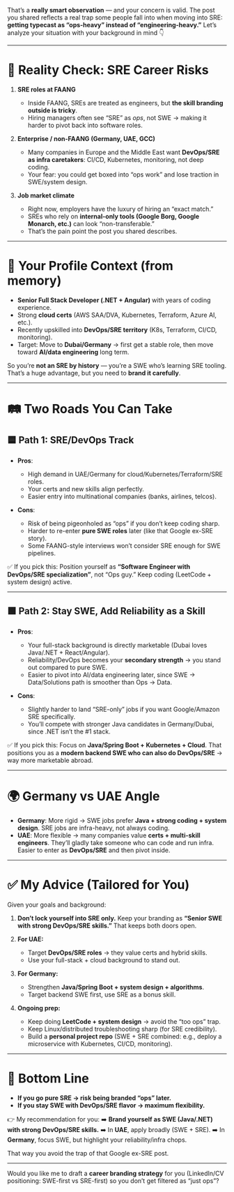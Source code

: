 That’s a **really smart observation** — and your concern is valid. The post you shared reflects a real trap some people fall into when moving into SRE: **getting typecast as “ops-heavy” instead of “engineering-heavy.”** Let’s analyze your situation with your background in mind 👇

---

# 🔎 Reality Check: SRE Career Risks

1. **SRE roles at FAANG**

   - Inside FAANG, SREs are treated as engineers, but **the skill branding outside is tricky**.
   - Hiring managers often see “SRE” as _ops_, not SWE → making it harder to pivot back into software roles.

2. **Enterprise / non-FAANG (Germany, UAE, GCC)**

   - Many companies in Europe and the Middle East want **DevOps/SRE as infra caretakers**: CI/CD, Kubernetes, monitoring, not deep coding.
   - Your fear: you could get boxed into “ops work” and lose traction in SWE/system design.

3. **Job market climate**

   - Right now, employers have the luxury of hiring an “exact match.”
   - SREs who rely on **internal-only tools (Google Borg, Google Monarch, etc.)** can look “non-transferable.”
   - That’s the pain point the post you shared describes.

---

# 👤 Your Profile Context (from memory)

- **Senior Full Stack Developer (.NET + Angular)** with years of coding experience.
- Strong **cloud certs** (AWS SAA/DVA, Kubernetes, Terraform, Azure AI, etc.).
- Recently upskilled into **DevOps/SRE territory** (K8s, Terraform, CI/CD, monitoring).
- Target: Move to **Dubai/Germany** → first get a stable role, then move toward **AI/data engineering** long term.

So you’re **not an SRE by history** — you’re a SWE who’s learning SRE tooling. That’s a huge advantage, but you need to **brand it carefully**.

---

# 🛤️ Two Roads You Can Take

## 🟦 Path 1: **SRE/DevOps Track**

- **Pros**:

  - High demand in UAE/Germany for cloud/Kubernetes/Terraform/SRE roles.
  - Your certs and new skills align perfectly.
  - Easier entry into multinational companies (banks, airlines, telcos).

- **Cons**:

  - Risk of being pigeonholed as “ops” if you don’t keep coding sharp.
  - Harder to re-enter **pure SWE roles** later (like that Google ex-SRE story).
  - Some FAANG-style interviews won’t consider SRE enough for SWE pipelines.

✅ If you pick this: Position yourself as **“Software Engineer with DevOps/SRE specialization”**, not “Ops guy.” Keep coding (LeetCode + system design) active.

---

## 🟩 Path 2: **Stay SWE, Add Reliability as a Skill**

- **Pros**:

  - Your full-stack background is directly marketable (Dubai loves Java/.NET + React/Angular).
  - Reliability/DevOps becomes your **secondary strength** → you stand out compared to pure SWE.
  - Easier to pivot into AI/data engineering later, since SWE → Data/Solutions path is smoother than Ops → Data.

- **Cons**:

  - Slightly harder to land “SRE-only” jobs if you want Google/Amazon SRE specifically.
  - You’ll compete with stronger Java candidates in Germany/Dubai, since .NET isn’t the #1 stack.

✅ If you pick this: Focus on **Java/Spring Boot + Kubernetes + Cloud**. That positions you as a **modern backend SWE who can also do DevOps/SRE** → way more marketable abroad.

---

# 🌍 Germany vs UAE Angle

- **Germany**: More rigid → SWE jobs prefer **Java + strong coding + system design**. SRE jobs are infra-heavy, not always coding.
- **UAE**: More flexible → many companies value **certs + multi-skill engineers**. They’ll gladly take someone who can code and run infra. Easier to enter as **DevOps/SRE** and then pivot inside.

---

# ✅ My Advice (Tailored for You)

Given your goals and background:

1. **Don’t lock yourself into SRE only.**
   Keep your branding as **“Senior SWE with strong DevOps/SRE skills.”** That keeps both doors open.

2. **For UAE:**

   - Target **DevOps/SRE roles** → they value certs and hybrid skills.
   - Use your full-stack + cloud background to stand out.

3. **For Germany:**

   - Strengthen **Java/Spring Boot + system design + algorithms**.
   - Target backend SWE first, use SRE as a bonus skill.

4. **Ongoing prep:**

   - Keep doing **LeetCode + system design** → avoid the “too ops” trap.
   - Keep Linux/distributed troubleshooting sharp (for SRE credibility).
   - Build a **personal project repo** (SWE + SRE combined: e.g., deploy a microservice with Kubernetes, CI/CD, monitoring).

---

# 🔑 Bottom Line

- **If you go pure SRE → risk being branded “ops” later.**
- **If you stay SWE with DevOps/SRE flavor → maximum flexibility.**

👉 My recommendation for you:
➡️ **Brand yourself as SWE (Java/.NET) with strong DevOps/SRE skills.**
➡️ In **UAE**, apply broadly (SWE + SRE).
➡️ In **Germany**, focus SWE, but highlight your reliability/infra chops.

That way you avoid the trap of that Google ex-SRE post.

---

Would you like me to draft a **career branding strategy** for you (LinkedIn/CV positioning: SWE-first vs SRE-first) so you don’t get filtered as “just ops”?
